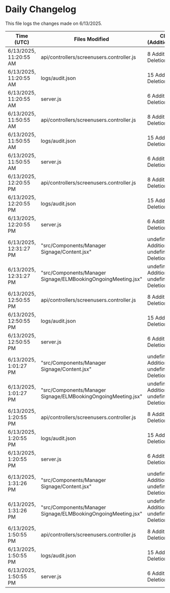 # Daily Changelog

This file logs the changes made on 6/13/2025.

| Time (UTC)             | Files Modified                    | Changes (Addition/Deletion) |
|------------------------|-----------------------------------|-----------------------------|
| 6/13/2025, 11:20:55 AM | api/controllers/screenusers.controller.js | 8 Additions & 8 Deletions |
| 6/13/2025, 11:20:55 AM | logs/audit.json | 15 Additions & 15 Deletions |
| 6/13/2025, 11:20:55 AM | server.js | 6 Additions & 0 Deletions |
| 6/13/2025, 11:50:55 AM | api/controllers/screenusers.controller.js | 8 Additions & 8 Deletions|
| 6/13/2025, 11:50:55 AM | logs/audit.json | 15 Additions & 15 Deletions|
| 6/13/2025, 11:50:55 AM | server.js | 6 Additions & 0 Deletions|
| 6/13/2025, 12:20:55 PM | api/controllers/screenusers.controller.js | 8 Additions & 8 Deletions|
| 6/13/2025, 12:20:55 PM | logs/audit.json | 15 Additions & 15 Deletions|
| 6/13/2025, 12:20:55 PM | server.js | 6 Additions & 0 Deletions|
| 6/13/2025, 12:31:27 PM | "src/Components/Manager Signage/Content.jsx" | undefined Additions & undefined Deletions|
| 6/13/2025, 12:31:27 PM | "src/Components/Manager Signage/ELMBookingOngoingMeeting.jsx" | undefined Additions & undefined Deletions|
| 6/13/2025, 12:50:55 PM | api/controllers/screenusers.controller.js | 8 Additions & 8 Deletions|
| 6/13/2025, 12:50:55 PM | logs/audit.json | 15 Additions & 15 Deletions|
| 6/13/2025, 12:50:55 PM | server.js | 6 Additions & 0 Deletions|
| 6/13/2025, 1:01:27 PM | "src/Components/Manager Signage/Content.jsx" | undefined Additions & undefined Deletions|
| 6/13/2025, 1:01:27 PM | "src/Components/Manager Signage/ELMBookingOngoingMeeting.jsx" | undefined Additions & undefined Deletions|
| 6/13/2025, 1:20:55 PM | api/controllers/screenusers.controller.js | 8 Additions & 8 Deletions|
| 6/13/2025, 1:20:55 PM | logs/audit.json | 15 Additions & 15 Deletions|
| 6/13/2025, 1:20:55 PM | server.js | 6 Additions & 0 Deletions|
| 6/13/2025, 1:31:26 PM | "src/Components/Manager Signage/Content.jsx" | undefined Additions & undefined Deletions|
| 6/13/2025, 1:31:26 PM | "src/Components/Manager Signage/ELMBookingOngoingMeeting.jsx" | undefined Additions & undefined Deletions|
| 6/13/2025, 1:50:55 PM | api/controllers/screenusers.controller.js | 8 Additions & 8 Deletions|
| 6/13/2025, 1:50:55 PM | logs/audit.json | 15 Additions & 15 Deletions|
| 6/13/2025, 1:50:55 PM | server.js | 6 Additions & 0 Deletions|
